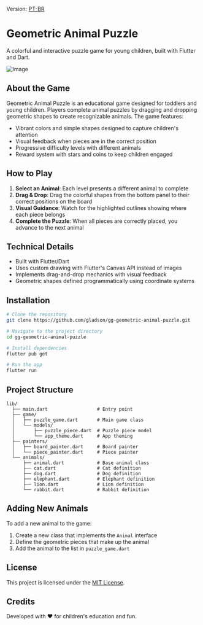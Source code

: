 Version: [PT-BR](pt_BR.md)

# Geometric Animal Puzzle

A colorful and interactive puzzle game for young children, built with Flutter and Dart.

![Image](https://github.com/user-attachments/assets/47390cc2-2191-4a39-8c9e-7fe43e41a375)

## About the Game

Geometric Animal Puzzle is an educational game designed for toddlers and young children. Players complete animal puzzles by dragging and dropping geometric shapes to create recognizable animals. The game features:

- Vibrant colors and simple shapes designed to capture children's attention
- Visual feedback when pieces are in the correct position
- Progressive difficulty levels with different animals
- Reward system with stars and coins to keep children engaged

## How to Play

1. **Select an Animal**: Each level presents a different animal to complete
2. **Drag & Drop**: Drag the colorful shapes from the bottom panel to their correct positions on the board
3. **Visual Guidance**: Watch for the highlighted outlines showing where each piece belongs
4. **Complete the Puzzle**: When all pieces are correctly placed, you advance to the next animal

## Technical Details

- Built with Flutter/Dart
- Uses custom drawing with Flutter's Canvas API instead of images
- Implements drag-and-drop mechanics with visual feedback
- Geometric shapes defined programmatically using coordinate systems

## Installation

```bash
# Clone the repository
git clone https://github.com/gladson/gg-geometric-animal-puzzle.git

# Navigate to the project directory
cd gg-geometric-animal-puzzle

# Install dependencies
flutter pub get

# Run the app
flutter run
```

## Project Structure

```
lib/
  ├── main.dart                  # Entry point
  ├── game/
  │   ├── puzzle_game.dart       # Main game class
  │   └── models/
  │       ├── puzzle_piece.dart  # Puzzle piece model
  │       └── app_theme.dart     # App theming
  ├── painters/
  │   ├── board_painter.dart     # Board painter
  │   └── piece_painter.dart     # Piece painter
  └── animals/
      ├── animal.dart            # Base animal class
      ├── cat.dart               # Cat definition
      ├── dog.dart               # Dog definition
      ├── elephant.dart          # Elephant definition
      ├── lion.dart              # Lion definition
      └── rabbit.dart            # Rabbit definition
```

## Adding New Animals

To add a new animal to the game:

1. Create a new class that implements the `Animal` interface
2. Define the geometric pieces that make up the animal
3. Add the animal to the list in `puzzle_game.dart`

## License

This project is licensed under the [MIT License](LICENSE).

## Credits

Developed with ❤️ for children's education and fun.
